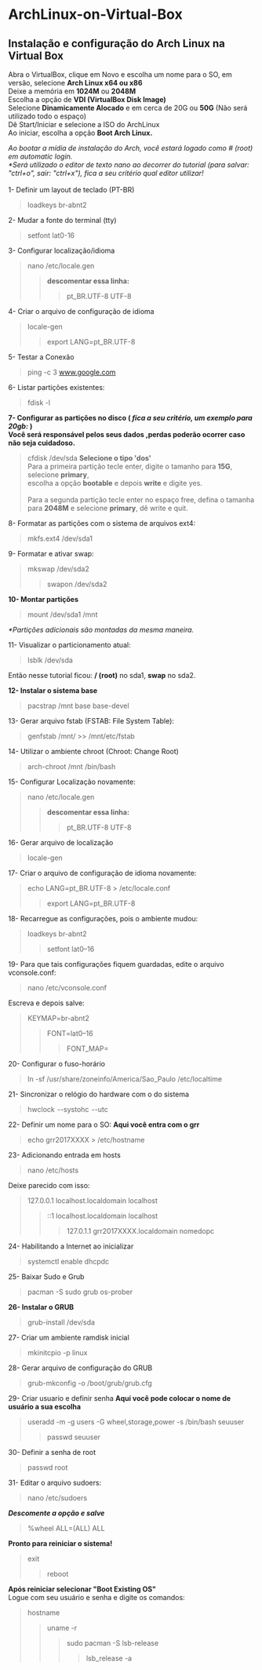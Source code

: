 # ArchLinux-on-Virtual-Box
## Instalação e configuração do Arch Linux na Virtual Box

Abra o VirtualBox, clique em Novo e escolha um nome para o SO, em versão, selecione **Arch Linux x64 ou x86**<br>
Deixe a memória em **1024M** ou **2048M**<br>
Escolha a opção de **VDI (VirtualBox Disk Image)**<br>
Selecione **Dinamicamente Alocado** e em cerca de 20G ou **50G** (Não será utilizado todo o espaço)<br>
Dê Start/Iniciar e selecione a ISO do ArchLinux<br>
Ao iniciar, escolha a opção **Boot Arch Linux.**

 _Ao bootar a mídia de instalação do Arch, você estará logado como # (root) em automatic login._<br>
 _*Será utilizado o editor de texto nano ao decorrer do tutorial (para salvar: "ctrl+o", sair: "ctrl+x"), fica a seu critério qual editor utilizar!_<br><br>
1- Definir um layout de teclado (PT-BR)
> loadkeys br-abnt2 

2- Mudar a fonte do terminal (tty)
> setfont lat0-16

3- Configurar localização/idioma
> nano /etc/locale.gen
>>**descomentar essa linha:**
>>> pt_BR.UTF-8 UTF-8

4- Criar o arquivo de configuração de idioma
> locale-gen
>>export LANG=pt_BR.UTF-8

5- Testar a Conexão
> ping -c 3 www.google.com

6- Listar partições existentes:
> fdisk -l

**7- Configurar as partições no disco ( _fica a seu critério, um exemplo para 20gb:_ )**<br>
**Você será responsável pelos seus dados ,perdas poderão ocorrer caso não seja cuidadoso.**<br>
> cfdisk /dev/sda 
**Selecione o tipo 'dos'**<br>
Para a primeira partição tecle enter, digite o tamanho para **15G**,<br> selecione **primary**,<br> escolha a opção **bootable** e depois **write** e digite yes. <br><br>
Para a segunda partição tecle enter no espaço free, defina o tamanha para **2048M** e selecione **primary**, dê write e quit.<br>

8- Formatar as partições com o sistema de arquivos ext4:<br>
> mkfs.ext4 /dev/sda1

9- Formatar e ativar swap:
>mkswap /dev/sda2
>>swapon /dev/sda2

**10- Montar partições** 
> mount /dev/sda1 /mnt

_*Partições adicionais são montadas da mesma maneira._

11- Visualizar o particionamento atual:
>lsblk /dev/sda

Então nesse tutorial ficou: **/ (root)** no sda1, **swap** no sda2.<br>

**12- Instalar o sistema base**
>pacstrap /mnt base base-devel
 
13- Gerar arquivo fstab (FSTAB: File System Table):
>genfstab /mnt/ >> /mnt/etc/fstab

14- Utilizar o ambiente chroot (Chroot: Change Root)
> arch-chroot /mnt /bin/bash

15- Configurar Localização novamente:
> nano /etc/locale.gen
>>**descomentar essa linha:**
>>> pt_BR.UTF-8 UTF-8

16- Gerar arquivo de localização
>locale-gen

17- Criar o arquivo de configuração de idioma novamente:
>echo LANG=pt_BR.UTF-8 > /etc/locale.conf
>>export LANG=pt_BR.UTF-8

18- Recarregue as configurações, pois o ambiente mudou:
>loadkeys br-abnt2
>>setfont lat0–16

19- Para que tais configurações fiquem guardadas, edite o arquivo vconsole.conf:
>nano /etc/vconsole.conf

Escreva e depois salve:
>KEYMAP=br-abnt2
>>FONT=lat0–16
>>>FONT_MAP=

20- Configurar o fuso-horário
>ln -sf /usr/share/zoneinfo/America/Sao_Paulo /etc/localtime

21- Sincronizar o relógio do hardware com o do sistema
>hwclock  --systohc  --utc

22- Definir um nome para o SO:
**Aqui você entra com o grr**<br>
> echo grr2017XXXX > /etc/hostname

23- Adicionando entrada em hosts
>nano /etc/hosts

Deixe parecido com isso:
>127.0.0.1 localhost.localdomain localhost
>>::1 localhost.localdomain localhost
>>>127.0.1.1 grr2017XXXX.localdomain nomedopc

24- Habilitando a Internet ao inicializar
>systemctl enable dhcpdc

25- Baixar Sudo e Grub
> pacman -S sudo grub os-prober

**26- Instalar o GRUB**
>grub-install /dev/sda

27- Criar um ambiente ramdisk inicial
> mkinitcpio -p linux

28- Gerar arquivo de configuração do GRUB
> grub-mkconfig -o /boot/grub/grub.cfg

29- Criar usuario e definir senha
**Aqui você pode colocar o nome de usuário a sua escolha**
>useradd -m -g users -G wheel,storage,power -s /bin/bash seuuser 
>>passwd seuuser

30- Definir a senha de root
>passwd root

31- Editar o arquivo sudoers:
>nano /etc/sudoers

_**Descomente a opção e salve**_
> %wheel ALL=(ALL) ALL

**Pronto para reiniciar o sistema!**
>exit
>>reboot

**Após reiniciar selecionar "Boot Existing OS"**<br>
Logue com seu usuário e senha e digite os comandos:<br>
>hostname
>>uname -r
>>>sudo pacman -S lsb-release
>>>>lsb_release -a
